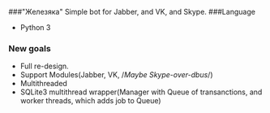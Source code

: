 ###"Железяка"
Simple bot for Jabber, and VK, and Skype.
###Language
- Python 3
### New goals
- Full re-design.
- Support Modules(Jabber, VK, /*Maybe Skype-over-dbus*/)
- Multithreaded
- SQLite3 multithread wrapper(Manager with Queue of transanctions, and worker threads, which adds job to Queue)
